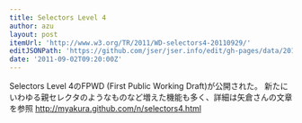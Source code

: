 ```yaml
---
title: Selectors Level 4
author: azu
layout: post
itemUrl: 'http://www.w3.org/TR/2011/WD-selectors4-20110929/'
editJSONPath: 'https://github.com/jser/jser.info/edit/gh-pages/data/2011/09/index.json'
date: '2011-09-02T09:20:00Z'
---
```

Selectors Level 4のFPWD (First Public Working Draft)が公開された。
新たにいわゆる親セレクタのようなものなど増えた機能も多く、詳細は矢倉さんの文章を参照
http://myakura.github.com/n/selectors4.html
